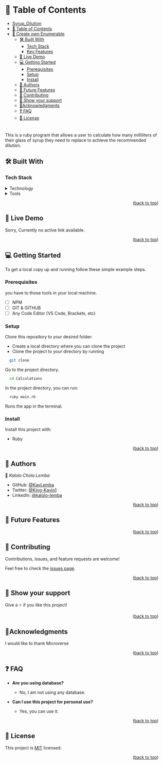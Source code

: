 
<a name="readme-top"></a>

# 📗 Table of Contents

- [Syrup_Dilution](#Syrup_Diluton)
- [📗 Table of Contents](#-table-of-contents)
- [🎯 Create own Enumerable](#-create-own-enumerable)
  - [🛠 Built With ](#-built-with-)
    - [Tech Stack ](#tech-stack-)
    - [Key Features ](#key-features-)
  - [🚀 Live Demo ](#-live-demo-)
  - [💻 Getting Started ](#-getting-started-)
    - [Prerequisites](#prerequisites)
    - [Setup](#setup)
    - [Install](#install)
  - [👥 Authors ](#-authors-)
  - [🔭 Future Features ](#-future-features-)
  - [🤝 Contributing ](#-contributing-)
  - [👋 Show your support ](#-show-your-support-)
  - [🔭Acknowledgments ](#acknowledgments-)
  - [❓ FAQ ](#-faq-)
  - [📝 License ](#-license-)

<!-- PROJECT DESCRIPTION -->

# <a name="about-project"></a>
This is a ruby program  that allows a user to calculate how many milliliters of their glass of syrup they need to replace to achieve the recommended dilution.
## 🛠 Built With <a name="built-with"></a>

### Tech Stack <a name="tech-stack"></a>

<details>
  <summary>Technology</summary>
  <ul>
    <li>Ruby</li>
  </ul>
</details>

<details>
  <summary>Tools</summary>
  <ul>
    <li>VS Code code editor</li>
    <li>GIT</li>
    <li>GITHUB</li>
  </ul>
</details>

<!-- Features -->


<p align="right">(<a href="#readme-top">back to top</a>)</p>

<!-- LIVE DEMO -->

## 🚀 Live Demo <a name="live-demo"></a>

<!-- - [Live Demo Link]() -->

Sorry, Currently no active link available.

<p align="right">(<a href="#readme-top">back to top</a>)</p>

<!-- GETTING STARTED -->

## 💻 Getting Started <a name="getting-started"></a>

To get a local copy up and running follow these simple example steps.

### Prerequisites

you have to those tools in your local machine.

- [ ] NPM
- [ ] GIT & GITHUB
- [ ] Any Code Editor (VS Code, Brackets, etc)

### Setup

Clone this repository to your desired folder:

- Create a local directory where you can clone the project
- Clone the project to your directory by running

```bash
  git clone 
```

Go to the project directory.

```bash
  cd Calculations
```

In the project directory, you can run:

```bash
  ruby main.rb
```

Runs the app in the terminal.

### Install

Install this project with:

- Ruby


<p align="right">(<a href="#readme-top">back to top</a>)</p>

<!-- AUTHORS -->

## 👥 Authors <a name="authors"></a>

👤 *Kalolo Chola Lemba*

- GitHub: [@KayLemba ](https://github.com/KayLemba)
- Twitter: [@King-Kaylo1 ](https://twitter.com/King_Kaylo1) 
- LinkedIn: [@kalolo-lemba](https://www.linkedin.com/in/https://www.linkedin.com/in/kalolo-lemba-41a8339a/-41a8339a/)


<p align="right">(<a href="#readme-top">back to top</a>)</p>

## 🔭 Future Features <a name="future-features"></a>


<p align="right">(<a href="#readme-top">back to top</a>)</p>

<!-- CONTRIBUTING -->

## 🤝 Contributing <a name="contributing"></a>

Contributions, issues, and feature requests are welcome!

Feel free to check the [issues page](../../issues/).

<p align="right">(<a href="#readme-top">back to top</a>)</p>

<!-- SUPPORT -->

## 👋 Show your support <a name="support"></a>

Give a ⭐️ if you like this project!

<p align="right">(<a href="#readme-top">back to top</a>)</p>

<!-- ACKNOWLEDGEMENTS -->

## 🔭Acknowledgments <a name="acknowledgements"></a>

I would like to thank Microverse

<p align="right">(<a href="#readme-top">back to top</a>)</p>

<!-- FAQ (optional) -->

## ❓ FAQ <a name="faq"></a>

- **Are you using database?**

  - No, I am not using any database.

- **Can I use this project for personal use?**

  - Yes, you can use it.

<p align="right">(<a href="#readme-top">back to top</a>)</p>

## 📝 License <a name="license"></a>

This project is [MIT](./LICENSE) licensed.

<p align="right">(<a href="#readme-top">back to top</a>)</p>
